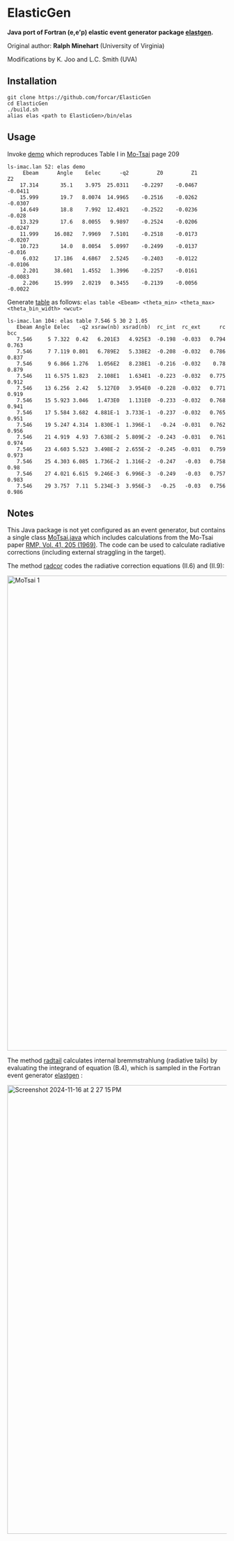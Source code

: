 # ElasticGen
**Java port of Fortran (e,e'p) elastic event generator package [elastgen](https://github.com/forcar/elastgen).** 

Original author: **Ralph Minehart** (University of Virginia)

Modifications by K. Joo and L.C. Smith (UVA)

## Installation
```
git clone https://github.com/forcar/ElasticGen
cd ElasticGen
./build.sh
alias elas <path to ElasticGen>/bin/elas
```
## Usage
Invoke [demo](https://github.com/forcar/ElasticGen/blob/4775773439641bcd4d87f13549be66366a58db73/src/main/java/org/clas/lib/MoTsai.java#L451) which reproduces Table I in [Mo-Tsai](https://github.com/forcar/elastgen/blob/master/pdf/RevModPhys.41.205.pdf) page 209 
```
ls-imac.lan 52: elas demo
     Ebeam      Angle    Eelec      -q2         Z0         Z1         Z2
    17.314       35.1    3.975  25.0311    -0.2297    -0.0467    -0.0411
    15.999       19.7   8.0074  14.9965    -0.2516    -0.0262    -0.0307
    14.649       18.8    7.992  12.4921    -0.2522    -0.0236     -0.028
    13.329       17.6   8.0055   9.9897    -0.2524    -0.0206    -0.0247
    11.999     16.082   7.9969   7.5101    -0.2518    -0.0173    -0.0207
    10.723       14.0   8.0054   5.0997    -0.2499    -0.0137     -0.016
     6.032     17.186   4.6867   2.5245    -0.2403    -0.0122    -0.0106
     2.201     38.601   1.4552   1.3996    -0.2257    -0.0161    -0.0083
     2.206     15.999   2.0219   0.3455    -0.2139    -0.0056    -0.0022
```
Generate [table](https://github.com/forcar/ElasticGen/blob/4775773439641bcd4d87f13549be66366a58db73/src/main/java/org/clas/lib/MoTsai.java#L470) as follows: `elas table <Ebeam> <theta_min> <theta_max> <theta_bin_width> <wcut>`
```
ls-imac.lan 104: elas table 7.546 5 30 2 1.05
   Ebeam Angle Eelec   -q2 xsraw(nb) xsrad(nb)  rc_int  rc_ext      rc     bcc
   7.546     5 7.322  0.42   6.201E3   4.925E3  -0.198  -0.033   0.794   0.763
   7.546     7 7.119 0.801   6.789E2   5.338E2  -0.208  -0.032   0.786   0.837
   7.546     9 6.866 1.276   1.056E2   8.238E1  -0.216  -0.032    0.78   0.879
   7.546    11 6.575 1.823   2.108E1   1.634E1  -0.223  -0.032   0.775   0.912
   7.546    13 6.256  2.42   5.127E0   3.954E0  -0.228  -0.032   0.771   0.919
   7.546    15 5.923 3.046   1.473E0   1.131E0  -0.233  -0.032   0.768   0.941
   7.546    17 5.584 3.682  4.881E-1  3.733E-1  -0.237  -0.032   0.765   0.951
   7.546    19 5.247 4.314  1.830E-1  1.396E-1   -0.24  -0.031   0.762   0.956
   7.546    21 4.919  4.93  7.638E-2  5.809E-2  -0.243  -0.031   0.761   0.974
   7.546    23 4.603 5.523  3.498E-2  2.655E-2  -0.245  -0.031   0.759   0.973
   7.546    25 4.303 6.085  1.736E-2  1.316E-2  -0.247   -0.03   0.758    0.98
   7.546    27 4.021 6.615  9.246E-3  6.996E-3  -0.249   -0.03   0.757   0.983
   7.546    29 3.757  7.11  5.234E-3  3.956E-3   -0.25   -0.03   0.756   0.986
```
## Notes

This Java package is not yet configured as an event generator, but contains a single class [MoTsai.java](https://github.com/forcar/ElasticGen/blob/main/src/main/java/org/clas/lib/MoTsai.java) which includes calculations from the Mo-Tsai paper
[RMP, Vol. 41, 205 (1969)](https://github.com/forcar/elastgen/blob/master/pdf/RevModPhys.41.205.pdf).  The code can be used to calculate radiative corrections (including external straggling in the target).  

The method [radcor](https://github.com/forcar/ElasticGen/blob/b17b74fa3a60b603e2b1ed5198c4e87b602c8096/src/main/java/org/clas/lib/MoTsai.java#L216) codes the radiative correction equations (II.6) and (II.9):

<img width="1088" alt="MoTsai 1" src="https://github.com/user-attachments/assets/60f3293a-d647-41d7-a805-518f687e5994">


The method [radtail](https://github.com/forcar/ElasticGen/blob/b17b74fa3a60b603e2b1ed5198c4e87b602c8096/src/main/java/org/clas/lib/MoTsai.java#L348) calculates internal bremmstrahlung (radiative tails) by evaluating the integrand of equation (B.4), which is sampled in the Fortran event generator [elastgen](https://github.com/forcar/elastgen) :

<img width="1028" alt="Screenshot 2024-11-16 at 2 27 15 PM" src="https://github.com/user-attachments/assets/9c295729-eda5-4d17-a783-4860f5152054">
